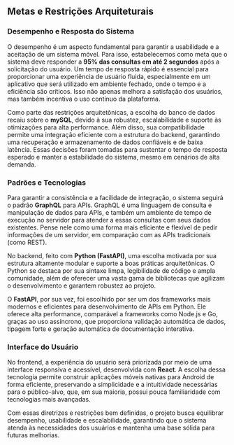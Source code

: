 ## Metas e Restrições Arquiteturais

### Desempenho e Resposta do Sistema

O desempenho é um aspecto fundamental para garantir a usabilidade e a aceitação de um sistema móvel. Para isso, estabelecemos como meta que o sistema deve responder a **95% das consultas em até 2 segundos** após a solicitação do usuário. Um tempo de resposta rápido é essencial para proporcionar uma experiência de usuário fluida, especialmente em um aplicativo que será utilizado em ambiente fechado, onde o tempo e a eficiência são críticos. Isso não apenas melhora a satisfação dos usuários, mas também incentiva o uso contínuo da plataforma.

Como parte das restrições arquitetônicas, a escolha do banco de dados recaiu sobre o **mySQL**, devido à sua robustez, escalabilidade e suporte às otimizações para alta performance. Além disso, sua compatibilidade permite uma integração eficiente com a estrutura do backend, garantindo uma recuperação e armazenamento de dados confiáveis e de baixa latência. Essas decisões foram tomadas para sustentar o tempo de resposta esperado e manter a estabilidade do sistema, mesmo em cenários de alta demanda.

### Padrões e Tecnologias

Para garantir a consistência e a facilidade de integração, o sistema seguirá o padrão **GraphQL** para APIs. GraphQL é uma linguagem de consulta e manipulação de dados para APIs, e também um ambiente de tempo de execução no servidor para atender a essas consultas com seus dados existentes. Pense nele como uma forma mais eficiente e flexível de pedir informações de um servidor, em comparação com as APIs tradicionais (como REST).

No backend, feito com **Python (FastAPI)**, uma escolha motivada por sua estrutura altamente modular e suporte a boas práticas arquitetônicas. O Python se destaca por sua sintaxe limpa, legibilidade de código e ampla comunidade, além de oferecer uma vasta gama de bibliotecas que agilizam o desenvolvimento e garantem robustez ao projeto.

O **FastAPI**, por sua vez, foi escolhido por ser um dos frameworks mais modernos e eficientes para desenvolvimento de APIs em Python. Ele oferece alta performance, comparável a frameworks como Node.js e Go, graças ao uso assíncrono, que proporciona validação automática de dados, tipagem forte e geração automática de documentação interativa.

### Interface do Usuário

No frontend, a experiência do usuário será priorizada por meio de uma interface responsiva e acessível, desenvolvida com **React**. A escolha dessa tecnologia permite construir aplicações móveis nativas para Android de forma eficiente, preservando a simplicidade e a intuitividade necessárias para o público-alvo, que, em sua maioria, possui pouca familiaridade com tecnologias mais avançadas.

Com essas diretrizes e restrições bem definidas, o projeto busca equilibrar desempenho, usabilidade e escalabilidade, garantindo que o sistema atenda às necessidades dos usuários e mantenha uma base sólida para futuras melhorias.
